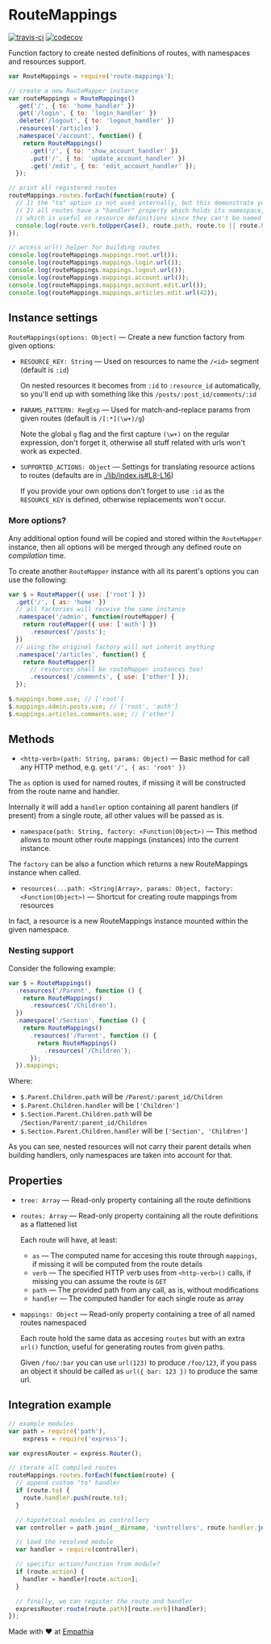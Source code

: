 # RouteMappings

[![travis-ci](https://api.travis-ci.org/pateketrueke/route-mappings.svg)](https://travis-ci.org/pateketrueke/route-mappings)
[![codecov](https://codecov.io/gh/pateketrueke/route-mappings/branch/master/graph/badge.svg)](https://codecov.io/gh/pateketrueke/route-mappings)

Function factory to create nested definitions of routes, with namespaces and resources support.

```javascript
var RouteMappings = require('route-mappings');

// create a new RouteMapper instance
var routeMappings = RouteMappings()
  .get('/', { to: 'home_handler' })
  .get('/login', { to: 'login_handler' })
  .delete('/logout', { to: 'logout_handler' })
  .resources('/articles')
  .namespace('/account', function() {
    return RouteMappings()
      .get('/', { to: 'show_account_handler' })
      .put('/', { to: 'update_account_handler' })
      .get('/edit', { to: 'edit_account_handler' });
  });

// print all registered routes
routeMappings.routes.forEach(function(route) {
  // 1) the "to" option is not used internally, but this demonstrate you can pass whatever you want
  // 2) all routes have a "handler" property which holds its namespace,
  // which is useful on resource definitions since they can't be named directly
  console.log(route.verb.toUpperCase(), route.path, route.to || route.handler.join('_'));
});

// access url() helper for building routes
console.log(routeMappings.mappings.root.url());
console.log(routeMappings.mappings.login.url());
console.log(routeMappings.mappings.logout.url());
console.log(routeMappings.mappings.account.url());
console.log(routeMappings.mappings.account.edit.url());
console.log(routeMappings.mappings.articles.edit.url(42));
```

## Instance settings

`RouteMappings(options: Object)` &mdash; Create a new function factory from given options:

- `RESOURCE_KEY: String` &mdash; Used on resources to name the `/<id>` segment (default is `:id`)

  On nested resources it becomes from `:id` to `:resource_id` automatically, so you'll end up with something like this `/posts/:post_id/comments/:id`

- `PARAMS_PATTERN: RegExp` &mdash; Used for match-and-replace params from given routes (default is `/[:*](\w+)/g`)

  Note the global `g` flag and the first capture `(\w+)` on the regular expression, don't forget it, otherwise all stuff related with urls won't work as expected.

- `SUPPORTED_ACTIONS: Object` &mdash; Settings for translating resource actions to routes (defaults are in [./lib/index.js#L8-L16](https://github.com/pateketrueke/route-mappings/blob/master/lib/index.js#L8-L16))

  If you provide your own options don't forget to use `:id` as the `RESOURCE_KEY` is defined, otherwise replacements won't occur.

### More options?

Any additional option found will be copied and stored within the `RouteMapper` instance, then all options will be merged through any defined route on _compilation_ time.

To create another `RouteMapper` instance with all its parent's options you can use the following:

```javascript
var $ = RouteMapper({ use: ['root'] })
  .get('/', { as: 'home' })
  // all factories will receive the same instance
  .namespace('/admin', function(routeMapper) {
    return routeMapper({ use: ['auth'] })
      .resources('/posts');
  })
  // using the original factory will not inherit anything
  .namespace('/articles', function() {
    return RouteMapper()
      // resources shall be routeMapper instances too!
      .resources('/comments', { use: ['other'] });
  });

$.mappings.home.use; // ['root']
$.mappings.admin.posts.use; // ['root', 'auth']
$.mappings.articles.comments.use; // ['other']
```

## Methods

 - `<http-verb>(path: String, params: Object)` &mdash; Basic method for call any HTTP method, e.g. `get('/', { as: 'root' })`

  The `as` option is used for named routes, if missing it will be constructed from the route name and handler.

  Internally it will add a `handler` option containing all parent handlers (if present) from a single route, all other values will be passed as is.

 - `namespace(path: String, factory: <Function|Object>)` &mdash; This method allows to mount other route mappings (instances) into the current instance.

  The `factory` can be also a function which returns a new RouteMappings instance when called.

 - `resources(...path: <String|Array>, params: Object, factory: <Function|Object>)` &mdash; Shortcut for creating route mappings from resources

  In fact, a resource is a new RouteMappings instance mounted within the given namespace.

### Nesting support

Consider the following example:

```javascript
var $ = RouteMappings()
  .resources('/Parent', function () {
    return RouteMappings()
      .resources('/Children');
  })
  .namespace('/Section', function () {
    return RouteMappings()
      .resources('/Parent', function () {
        return RouteMappings()
          .resources('/Children');
      });
  }).mappings;
```

Where:

- `$.Parent.Children.path` will be `/Parent/:parent_id/Children`
- `$.Parent.Children.handler` will be `['Children']`
- `$.Section.Parent.Children.path` will be `/Section/Parent/:parent_id/Children`
- `$.Section.Parent.Children.handler` will be `['Section', 'Children']`

As you can see, nested resources will not carry their parent details when building handlers, only namespaces are taken into account for that.

## Properties

- `tree: Array` &mdash; Read-only property containing all the route definitions

- `routes: Array` &mdash; Read-only property containing all the route definitions as a flattened list

  Each route will have, at least:
  - `as` &mdash; The computed name for accesing this route through `mappings`, if missing it will be computed from the route details
  - `verb` &mdash; The specified HTTP verb uses from `<http-verb>()` calls, if missing you can assume the route is `GET`
  - `path` &mdash; The provided path from any call, as is, without modifications
  - `handler` &mdash; The computed handler for each single route as array

- `mappings: Object` &mdash; Read-only property containing a tree of all named routes namespaced

  Each route hold the same data as accesing `routes` but with an extra `url()` function, useful for generating routes from given paths.

  Given `/foo/:bar` you can use `url(123)` to produce `/foo/123`, if you pass an object it should be called as `url({ bar: 123 })` to produce the same url.

## Integration example

```javascript
// example modules
var path = require('path'),
    express = require('express');

var expressRouter = express.Router();

// iterate all compiled routes
routeMappings.routes.forEach(function(route) {
  // append custom "to" handler
  if (route.to) {
    route.handler.push(route.to);
  }

  // hipotetical modules as controllers
  var controller = path.join(__dirname, 'controllers', route.handler.join('/') + '.js');

  // load the resolved module
  var handler = require(controller);

  // specific action/function from module?
  if (route.action) {
    handler = handler[route.action];
  }

  // finally, we can register the route and handler
  expressRouter.route(route.path)[route.verb](handler);
});
```

Made with &hearts; at [Empathia](http://empathia.agency/)
